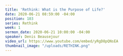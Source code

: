 ```yaml
---
title: 'Rethink: What is the Purpose of Life?'
date: 2020-06-21 08:59:00 -04:00
position: 103
series: Rethink
week: 1
sermon_date: 2020-06-21 10:00:00 -04:00
speaker: Denis Beausejour
video_url: https://www.youtube.com/embed/yRgD8pQNsEA
thumbnail_image: "/uploads/RETHINK.png"
---
```


